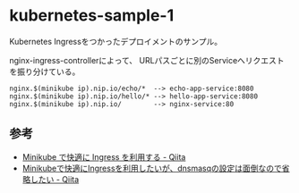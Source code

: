 # kubernetes-sample-1

Kubernetes Ingressをつかったデプロイメントのサンプル。

nginx-ingress-controllerによって、
URLパスごとに別のServiceへリクエストを振り分けている。

```
nginx.$(minikube ip).nip.io/echo/*  --> echo-app-service:8080
nginx.$(minikube ip).nip.io/hello/* --> hello-app-service:8080
nginx.$(minikube ip).nip.io/        --> nginx-service:80
```

## 参考
- [Minikube で快適に Ingress を利用する - Qiita](https://qiita.com/superbrothers/items/13d8ce012ef23e22cb74)
- [Minikubeで快適にIngressを利用したいが、dnsmasqの設定は面倒なので省略したい - Qiita](https://qiita.com/nobusue/items/4817c19c0279f070c24b)
